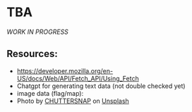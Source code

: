 # TBA

*WORK IN PROGRESS*

## Resources:
- https://developer.mozilla.org/en-US/docs/Web/API/Fetch_API/Using_Fetch
- Chatgpt for generating text data (not double checked yet)
- image data (flag/map):
- Photo by <a href="https://unsplash.com/@chuttersnap?utm_source=unsplash&utm_medium=referral&utm_content=creditCopyText">CHUTTERSNAP</a> on <a href="https://unsplash.com/photos/Ay5VDmOaKBo?utm_source=unsplash&utm_medium=referral&utm_content=creditCopyText">Unsplash</a>
  